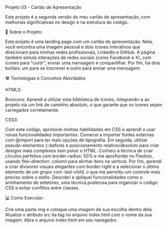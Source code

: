 Projeto 03 - Cartão de Apresentação

Este projeto é a segunda versão do meu cartão de apresentação, com melhorias significativas no design e na estrutura do código.

🚀 Sobre o Projeto:

Este projeto é uma landing page com um cartão de apresentação. Nela, você encontra uma imagem pessoal e dois ícones interativos que direcionam para minhas redes profissionais, LinkedIn e GitHub. A página também simula interações de redes sociais (como Facebook e X), com ícones para "curtir", enviar uma mensagem e compartilhar. Por fim, há dois botões: um para se inscrever e outro para enviar uma mensagem.

🛠️ Tecnologias e Conceitos Abordados

HTML5:

Boxicons: Aprendi a utilizar esta biblioteca de ícones, integrando-a ao projeto via um link de caminho absoluto, o que garante que os ícones sejam carregados corretamente.

CSS3:

 Com este código, aprimorei minhas habilidades em CSS e aprendi a usar novas funcionalidades importantes. Comecei a importar fontes externas com @import para ter mais opções de tipografia. Em seguida, utilizei pseudo-elementos (::before) e posicionamento relativo/absoluto para criar designs mais complexos sem poluir o HTML. Conheci a técnica de criar círculos perfeitos com border-radius: 50% e me aprofundei no Flexbox, usando flex-direction: column para alinhar itens na vertical. Por fim, aprendi a criar divisores visuais elegantes com border-right e a selecionar o último elemento de um grupo com :last-child, o que me permitiu um controle mais preciso sobre o estilo. Descobri e apliquei funcionalidades como o aninhamento de seletores, uma técnica poderosa para organizar o código CSS e evitar conflitos entre classes.


💻 Como Executar:

Crie uma pasta img e coloque uma imagem de sua escolha dentro dela. Atualize o atributo src da tag  no arquivo index.html com o nome da sua imagem. Abra o arquivo index.html em seu navegador.


